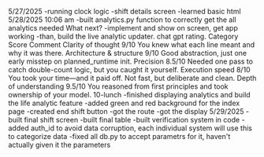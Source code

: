 5/27/2025
-running clock logic
-shift details screen
-learned basic html
5/28/2025
10:06 am
-built analytics.py function to correctly get the all analytics needed
What next?
-implement and show on screen, get app working
-than, build the live analytic updater.
chat gpt rating.
Category	Score	Comment
Clarity of thought	9/10	You knew what each line meant and why it was there.
Architecture & structure	9/10	Good abstraction, just one early misstep on planned_runtime init.
Precision	8.5/10	Needed one pass to catch double-count logic, but you caught it yourself.
Execution speed	8/10	You took your time—and it paid off. Not fast, but deliberate and clean.
Depth of understanding	9.5/10	You reasoned from first principles and took ownership of your model.
10-lunch
-finished displaying analytics and build the life analytic feature
-added green and red background for the index page 
-created end shift button
-got the route
-got the display
5/29/2025
-built final shift screen 
-built final table 
-built verification system in code 
-added auth_id to avoid data corruption, each individual system will use this to categorize data
-fixed all db.py to accept parametrs for it, haven't actually given it the parameters 